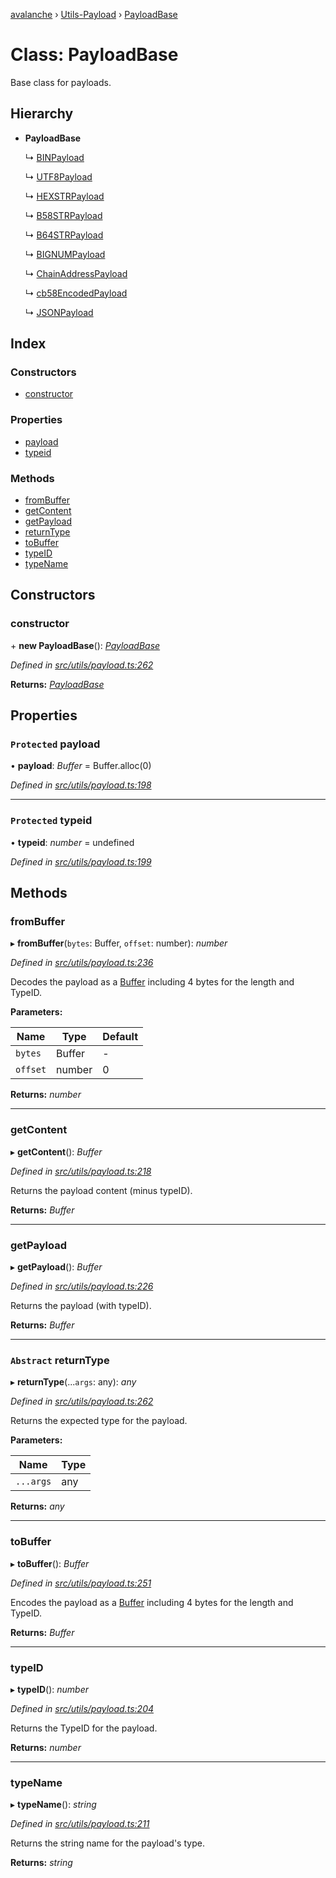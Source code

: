 [avalanche](../README.md) › [Utils-Payload](../modules/utils_payload.md) › [PayloadBase](utils_payload.payloadbase.md)

# Class: PayloadBase

Base class for payloads.

## Hierarchy

* **PayloadBase**

  ↳ [BINPayload](utils_payload.binpayload.md)

  ↳ [UTF8Payload](utils_payload.utf8payload.md)

  ↳ [HEXSTRPayload](utils_payload.hexstrpayload.md)

  ↳ [B58STRPayload](utils_payload.b58strpayload.md)

  ↳ [B64STRPayload](utils_payload.b64strpayload.md)

  ↳ [BIGNUMPayload](utils_payload.bignumpayload.md)

  ↳ [ChainAddressPayload](utils_payload.chainaddresspayload.md)

  ↳ [cb58EncodedPayload](utils_payload.cb58encodedpayload.md)

  ↳ [JSONPayload](utils_payload.jsonpayload.md)

## Index

### Constructors

* [constructor](utils_payload.payloadbase.md#constructor)

### Properties

* [payload](utils_payload.payloadbase.md#protected-payload)
* [typeid](utils_payload.payloadbase.md#protected-typeid)

### Methods

* [fromBuffer](utils_payload.payloadbase.md#frombuffer)
* [getContent](utils_payload.payloadbase.md#getcontent)
* [getPayload](utils_payload.payloadbase.md#getpayload)
* [returnType](utils_payload.payloadbase.md#abstract-returntype)
* [toBuffer](utils_payload.payloadbase.md#tobuffer)
* [typeID](utils_payload.payloadbase.md#typeid)
* [typeName](utils_payload.payloadbase.md#typename)

## Constructors

###  constructor

\+ **new PayloadBase**(): *[PayloadBase](utils_payload.payloadbase.md)*

*Defined in [src/utils/payload.ts:262](https://github.com/ava-labs/avalanchejs/blob/ca67b81/src/utils/payload.ts#L262)*

**Returns:** *[PayloadBase](utils_payload.payloadbase.md)*

## Properties

### `Protected` payload

• **payload**: *Buffer* = Buffer.alloc(0)

*Defined in [src/utils/payload.ts:198](https://github.com/ava-labs/avalanchejs/blob/ca67b81/src/utils/payload.ts#L198)*

___

### `Protected` typeid

• **typeid**: *number* = undefined

*Defined in [src/utils/payload.ts:199](https://github.com/ava-labs/avalanchejs/blob/ca67b81/src/utils/payload.ts#L199)*

## Methods

###  fromBuffer

▸ **fromBuffer**(`bytes`: Buffer, `offset`: number): *number*

*Defined in [src/utils/payload.ts:236](https://github.com/ava-labs/avalanchejs/blob/ca67b81/src/utils/payload.ts#L236)*

Decodes the payload as a [Buffer](https://github.com/feross/buffer) including 4 bytes for the length and TypeID.

**Parameters:**

Name | Type | Default |
------ | ------ | ------ |
`bytes` | Buffer | - |
`offset` | number | 0 |

**Returns:** *number*

___

###  getContent

▸ **getContent**(): *Buffer*

*Defined in [src/utils/payload.ts:218](https://github.com/ava-labs/avalanchejs/blob/ca67b81/src/utils/payload.ts#L218)*

Returns the payload content (minus typeID).

**Returns:** *Buffer*

___

###  getPayload

▸ **getPayload**(): *Buffer*

*Defined in [src/utils/payload.ts:226](https://github.com/ava-labs/avalanchejs/blob/ca67b81/src/utils/payload.ts#L226)*

Returns the payload (with typeID).

**Returns:** *Buffer*

___

### `Abstract` returnType

▸ **returnType**(...`args`: any): *any*

*Defined in [src/utils/payload.ts:262](https://github.com/ava-labs/avalanchejs/blob/ca67b81/src/utils/payload.ts#L262)*

Returns the expected type for the payload.

**Parameters:**

Name | Type |
------ | ------ |
`...args` | any |

**Returns:** *any*

___

###  toBuffer

▸ **toBuffer**(): *Buffer*

*Defined in [src/utils/payload.ts:251](https://github.com/ava-labs/avalanchejs/blob/ca67b81/src/utils/payload.ts#L251)*

Encodes the payload as a [Buffer](https://github.com/feross/buffer) including 4 bytes for the length and TypeID.

**Returns:** *Buffer*

___

###  typeID

▸ **typeID**(): *number*

*Defined in [src/utils/payload.ts:204](https://github.com/ava-labs/avalanchejs/blob/ca67b81/src/utils/payload.ts#L204)*

Returns the TypeID for the payload.

**Returns:** *number*

___

###  typeName

▸ **typeName**(): *string*

*Defined in [src/utils/payload.ts:211](https://github.com/ava-labs/avalanchejs/blob/ca67b81/src/utils/payload.ts#L211)*

Returns the string name for the payload's type.

**Returns:** *string*
